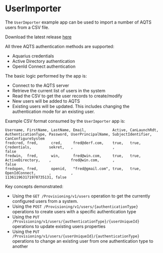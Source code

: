 ﻿# UserImporter

The `UserImporter` example app can be used to import a number of AQTS users from a CSV file.

Download the latest release [here](https://github.com/AquaticInformatics/examples/releases/latest)

All three AQTS authentication methods are supported:
- Aquarius credentials
- Active Directory authentication
- OpenId Connect authentication

The basic logic performed by the app is:
- Connect to the AQTS server
- Retrieve the current list of users in the system
- Read the CSV to get the user records to create/modify
- New users will be added to AQTS
- Existing users will be updated. This includes changing the authentication mode for an existing user.

Example CSV format consumed by the `UserImporter` app is:
```csv
Username, FirstName, LastName, Email,            Active, CanLaunchRdt, AuthenticationType, Password, UserPrincipalName, SubjectIdentifier,     CanConfigureSystem
fredcred, fred,      cred,     fred@derf.com,    true,   true,         Credentials,        sekret,   ,                  ,                      false
fredwin,  fred,      win,      fred@win.com,     true,   true,         ActiveDirectory,    ,         fred@win.com,      ,                      false
fredopen, fred,      openid,   "fred@gmail.com", true,   true,         OpenIdConnect,      ,         ,                  113611963171978735131, false
```

Key concepts demonstrated:
- Using the `GET /Provisioning/v1/users` operation to get the currently configured users from a system.
- Using the `POST /Provisioning/v1/users/{authenticationType}` operations to create users with a specific authentication type
- Using the `PUT /Provisioning/v1/users/{authenticationType}/{userUniqueId}` operations to update existing users properties
- Using the `PUT /Provisioning/v1/users/{userUniqueId}/{authenticationType}` operations to change an existing user from one authentication type to another

